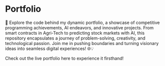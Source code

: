 # Portfolio

🚀 Explore the code behind my dynamic portfolio, a showcase of competitive programming achievements, AI endeavors, and innovative projects. From smart contracts in Agri-Tech to predicting stock markets with AI, this repository encapsulates a journey of problem-solving, creativity, and technological passion. Join me in pushing boundaries and turning visionary ideas into seamless digital experiences! 🌐💡

Check out the live portfolio here to experience it firsthand!
